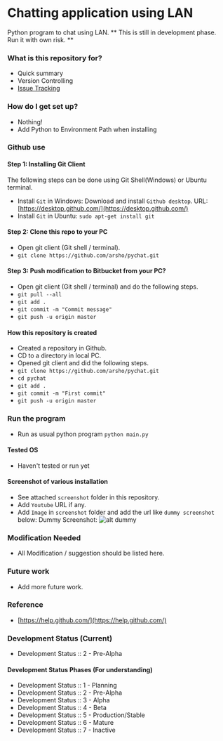 # Chatting application using LAN
Python program to chat using LAN. ** This is still in development phase. Run it with own risk. **

### What is this repository for?

* Quick summary
* Version Controlling
* [Issue Tracking](https://github.com/arsho/pychat/issues)

### How do I get set up?

* Nothing!
* Add Python to Environment Path when installing

### Github use ###

#### Step 1: Installing Git Client

The following steps can be done using Git Shell(Windows) or Ubuntu terminal. 

* Install `Git` in Windows: Download and install `Github desktop`. URL:
 [https://desktop.github.com/](https://desktop.github.com/)
* Install `Git` in Ubuntu: `sudo apt-get install git`

#### Step 2: Clone this repo to your PC

* Open git client (Git shell / terminal).
* `git clone https://github.com/arsho/pychat.git`

#### Step 3: Push modification to Bitbucket from your PC?

* Open git client (Git shell / terminal) and do the following steps.
* `git pull --all`
* `git add .`
* `git commit -m "Commit message"`
* `git push -u origin master`

#### How this repository is created

* Created a repository in Github.
* CD to a directory in local PC.
* Opened git client and did the following steps.
* `git clone https://github.com/arsho/pychat.git`
* `cd pychat`
* `git add .`
* `git commit -m "First commit"`
* `git push -u origin master`

### Run the program

* Run as usual python program `python main.py`

#### Tested OS
* Haven't tested or run yet

#### Screenshot of various installation

* See attached `screenshot` folder in this repository.
* Add `Youtube` URL if any.
* Add `Image` in `screenshot` folder and add the url like `dummy screenshot` below:
Dummy Screenshot: 
![alt dummy](https://raw.githubusercontent.com/arsho/pychat/master/screenshot/dummy.png)


### Modification Needed ###

* All Modification / suggestion should be listed here.

### Future work  ###

* Add more future work.

### Reference

* [https://help.github.com/](https://help.github.com/)

### Development Status (Current)

* Development Status :: 2 - Pre-Alpha

#### Development Status Phases (For understanding)
* Development Status :: 1 - Planning
* Development Status :: 2 - Pre-Alpha
* Development Status :: 3 - Alpha
* Development Status :: 4 - Beta
* Development Status :: 5 - Production/Stable
* Development Status :: 6 - Mature
* Development Status :: 7 - Inactive